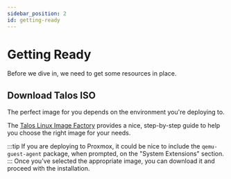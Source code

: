 ```yaml
---
sidebar_position: 2
id: getting-ready
---
```


# Getting Ready

Before we dive in, we need to get some resources in place.

## Download Talos ISO

The perfect image for you depends on the environment you're deploying to.

The [Talos Linux Image Factory](https://factory.talos.dev/) provides a nice, step-by-step guide to help you choose the right image for your needs.

:::tip
If you are deploying to Proxmox, it could be nice to include the `qemu-guest-agent` package, when prompted, on the "System Extensions" section.
:::
Once you've selected the appropriate image, you can download it and proceed with the installation.
